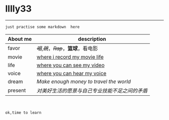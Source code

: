 # lllly33 

---
`just practise some markdown  here`

| About me | description |
|---|--------|
|favor|*~~唱~~*,*~~跳~~*，*~~Rap~~*，**篮球**，看电影|
|movie|[where i record my  movie life ](https://www.douban.com/people/lllly33/)|
|life|[where you can see my video](https://space.bilibili.com/272355539?spm_id_from=333.1007.0.0)|
|voice|[where you can hear my voice](LLLLY.PODCAST.XYZ)|
|dream|*Make enough money to travel the world*|
|present|*对美好生活的愿景与自己专业技能不足之间的矛盾*|
<br>

` ok,time to learn `
